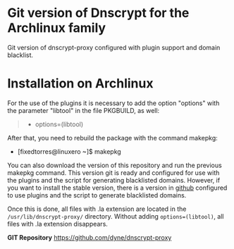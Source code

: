 # Git version of Dnscrypt for the Archlinux family

Git version of dnscrypt-proxy configured with plugin support and domain blacklist.

# Installation on Archlinux

For the use of the plugins it is necessary to add the option "options" with the parameter "libtool" in the file PKGBUILD, as well: 

> * options=(libtool)

After that, you need to rebuild the package with the command makepkg:

* [fixedtorres@linuxero ~]$ makepkg

You can also download the version of this repository and run the previous makepkg command. This version git is ready and configured for use with the plugins and the script for generating blacklisted domains. However, if you want to install the stable version, there is a version in [github](https://github.com/FixedTorres/dnscrypt-proxy) configured to use plugins and the script to generate blacklisted domains.

Once this is done, all files with .la extension are located in the `/usr/lib/dnscrypt-proxy/` directory. Without adding `options=(libtool)`, all files with .la extension disappears.

**GIT Repository** https://github.com/dyne/dnscrypt-proxy
